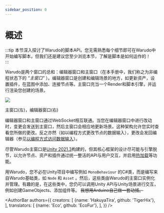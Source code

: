 ```yaml
---
sidebar_position: 0
---
```


# 概述

:::tip
本节深入探讨了Warudo的脚本API。您无需熟悉每个细节即可在Warudo中开始编写脚本，但我们还是建议您至少浏览本节，了解是脚本是如何运作的！  
:::

Warudo是两个窗口的总和：编辑器窗口和主窗口（在本手册中，我们称之为非编程状态下的 _“主窗口”_ ）。编辑器窗口是创建和编辑场景的地方，如更新资产，设置插件，在蓝图中添加、连接节点等。主窗口充当一个Render和脚本引擎，并运行渲染您创建的场景。  

![](/doc-img/en-scripting-concepts-1.png)
<p class="img-desc">主窗口(左)，编辑器窗口(右)</p>  

编辑器窗口和主窗口通过WebSocket相互联通。当您在编辑器窗口中进行改动时，变更会发送到主窗口，然后主窗口会相应地更新场景。这种架构允许您实时查看您所做的更改。反之亦然（如以编程方式更改节点的数据输入），更改会发回编辑器（参见[以编程方式访问数据输入](ports-and-triggers#accessing-data-inputs)）。  

尽管Warudo主窗口是[Unity 2021.3](https://unity.cn/)构建的，但其核心框架的设计尽可能与引擎脱节，以允许节点、资产和插件通过统一整洁的API与用户交互，并启用[热加载](../playground)等功能。  

用Warudo，您不必在Unity项目中编写例如 `MonoBehaviour` 的C#类，而是编写来自Warudo基础类，如 `Node` 和 `Asset` 。然后，这些类由Warudo的主窗口实例化并管理。有趣的是，在这些类中，您仍可以调用Unity API与Unity场景进行交互，例如创建GameObjects、添加组件等。 ~~我想用Arduino自己做一套动捕。~~

<AuthorBar authors={{
creators: [
{name: 'HakuyaTira', github: 'TigerHix'},
],
translators: [
{name: 'Eco', github: 'EcoFur'},
],
}} />
